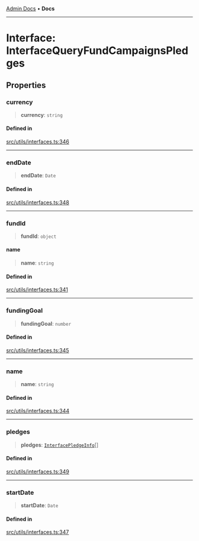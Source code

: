 [Admin Docs](/) • **Docs**

***

# Interface: InterfaceQueryFundCampaignsPledges

## Properties

### currency

> **currency**: `string`

#### Defined in

[src/utils/interfaces.ts:346](https://github.com/PalisadoesFoundation/talawa-admin/blob/main/src/utils/interfaces.ts#L346)

***

### endDate

> **endDate**: `Date`

#### Defined in

[src/utils/interfaces.ts:348](https://github.com/PalisadoesFoundation/talawa-admin/blob/main/src/utils/interfaces.ts#L348)

***

### fundId

> **fundId**: `object`

#### name

> **name**: `string`

#### Defined in

[src/utils/interfaces.ts:341](https://github.com/PalisadoesFoundation/talawa-admin/blob/main/src/utils/interfaces.ts#L341)

***

### fundingGoal

> **fundingGoal**: `number`

#### Defined in

[src/utils/interfaces.ts:345](https://github.com/PalisadoesFoundation/talawa-admin/blob/main/src/utils/interfaces.ts#L345)

***

### name

> **name**: `string`

#### Defined in

[src/utils/interfaces.ts:344](https://github.com/PalisadoesFoundation/talawa-admin/blob/main/src/utils/interfaces.ts#L344)

***

### pledges

> **pledges**: [`InterfacePledgeInfo`](InterfacePledgeInfo.md)[]

#### Defined in

[src/utils/interfaces.ts:349](https://github.com/PalisadoesFoundation/talawa-admin/blob/main/src/utils/interfaces.ts#L349)

***

### startDate

> **startDate**: `Date`

#### Defined in

[src/utils/interfaces.ts:347](https://github.com/PalisadoesFoundation/talawa-admin/blob/main/src/utils/interfaces.ts#L347)
